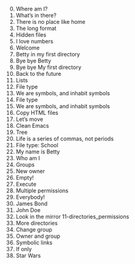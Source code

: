 0. Where am I? 
1. What’s in there? 
2. There is no place like home 
3. The long format 
4. Hidden files 
5. I love numbers 
6. Welcome 
7. Betty in my first directory 
8. Bye bye Betty 
9. Bye bye My first directory 
10. Back to the future 
11. Lists 
12. File type 
13. We are symbols, and inhabit symbols
12. File type 
13. We are symbols, and inhabit symbols 
14. Copy HTML files 
15. Let’s move 
16. Clean Emacs 
17. Tree 
18. Life is a series of commas, not periods 
19. File type: School 
0. My name is Betty 
1. Who am I 
2. Groups 
3. New owner
4. Empty! 
5. Execute 
6. Multiple permissions 
7. Everybody! 
8. James Bond 
9. John Doe 
10. Look in the mirror
11-directories_permissions
12. More directories 
13. Change group 
14. Owner and group 
15. Symbolic links
16. If only 
17. Star Wars

